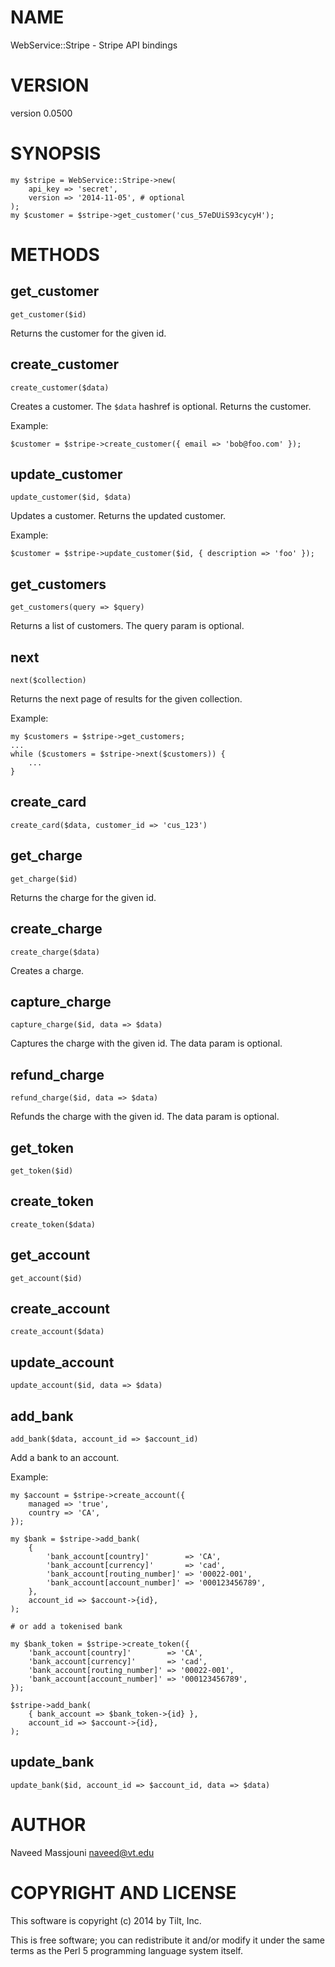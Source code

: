 # NAME

WebService::Stripe - Stripe API bindings

# VERSION

version 0.0500

# SYNOPSIS

    my $stripe = WebService::Stripe->new(
        api_key => 'secret',
        version => '2014-11-05', # optional
    );
    my $customer = $stripe->get_customer('cus_57eDUiS93cycyH');

# METHODS

## get\_customer

    get_customer($id)

Returns the customer for the given id.

## create\_customer

    create_customer($data)

Creates a customer.
The `$data` hashref is optional.
Returns the customer.

Example:

    $customer = $stripe->create_customer({ email => 'bob@foo.com' });

## update\_customer

    update_customer($id, $data)

Updates a customer.
Returns the updated customer.

Example:

    $customer = $stripe->update_customer($id, { description => 'foo' });

## get\_customers

    get_customers(query => $query)

Returns a list of customers.
The query param is optional.

## next

    next($collection)

Returns the next page of results for the given collection.

Example:

    my $customers = $stripe->get_customers;
    ...
    while ($customers = $stripe->next($customers)) {
        ...
    }

## create\_card

    create_card($data, customer_id => 'cus_123')

## get\_charge

    get_charge($id)

Returns the charge for the given id.

## create\_charge

    create_charge($data)

Creates a charge.

## capture\_charge

    capture_charge($id, data => $data)

Captures the charge with the given id.
The data param is optional.

## refund\_charge

    refund_charge($id, data => $data)

Refunds the charge with the given id.
The data param is optional.

## get\_token

    get_token($id)

## create\_token

    create_token($data)

## get\_account

    get_account($id)

## create\_account

    create_account($data)

## update\_account

    update_account($id, data => $data)

## add\_bank

    add_bank($data, account_id => $account_id)

Add a bank to an account.

Example:

    my $account = $stripe->create_account({
        managed => 'true',
        country => 'CA',
    });

    my $bank = $stripe->add_bank(
        {
            'bank_account[country]'        => 'CA',
            'bank_account[currency]'       => 'cad',
            'bank_account[routing_number]' => '00022-001',
            'bank_account[account_number]' => '000123456789',
        },
        account_id => $account->{id},
    );

    # or add a tokenised bank

    my $bank_token = $stripe->create_token({
        'bank_account[country]'        => 'CA',
        'bank_account[currency]'       => 'cad',
        'bank_account[routing_number]' => '00022-001',
        'bank_account[account_number]' => '000123456789',
    });

    $stripe->add_bank(
        { bank_account => $bank_token->{id} },
        account_id => $account->{id},
    );

## update\_bank

    update_bank($id, account_id => $account_id, data => $data)

# AUTHOR

Naveed Massjouni <naveed@vt.edu>

# COPYRIGHT AND LICENSE

This software is copyright (c) 2014 by Tilt, Inc.

This is free software; you can redistribute it and/or modify it under
the same terms as the Perl 5 programming language system itself.
